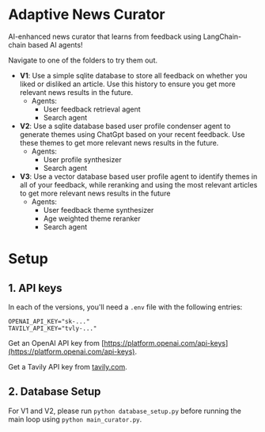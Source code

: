 # Adaptive News Curator

AI-enhanced news curator that learns from feedback using LangChain-chain based AI agents!

Navigate to one of the folders to try them out.

 - **V1**: Use a simple sqlite database to store all feedback on whether you liked or disliked an article. Use this history to ensure you get more relevant news results in the future.
    - Agents:
        - User feedback retrieval agent
        - Search agent
 - **V2**: Use a sqlite database based user profile condenser agent to generate themes using ChatGpt based on your recent feedback. Use these themes to get more relevant news results in the future.
    - Agents:
        - User profile synthesizer
        - Search agent
- **V3**: Use a vector database based user profile agent to identify themes in all of your feedback, while reranking and using the most relevant articles to get more relevant news results in the future
    - Agents:
        - User feedback theme synthesizer
        - Age weighted theme reranker
        - Search agent

# Setup

## 1. API keys

In each of the versions, you'll need a `.env` file with the following entries:

```
OPENAI_API_KEY="sk-..."
TAVILY_API_KEY="tvly-..."
```

Get an OpenAI API key from [https://platform.openai.com/api-keys](https://platform.openai.com/api-keys).

Get a Tavily API key from [tavily.com](https://tavily.com).

## 2. Database Setup
For V1 and V2, please run `python database_setup.py` before running the main loop using `python main_curator.py`.
